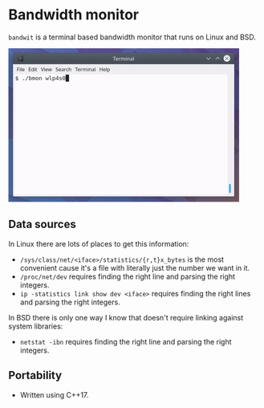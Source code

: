 # Bandwidth monitor

`bandwit` is a terminal based bandwidth monitor that runs on Linux and BSD.

![bandwit](doc/bandwit.gif)


## Data sources

In Linux there are lots of places to get this information:

* `/sys/class/net/<iface>/statistics/{r,t}x_bytes` is the most convenient cause
  it's a file with literally just the number we want in it.
* `/proc/net/dev` requires finding the right line and parsing the right
  integers.
* `ip -statistics link show dev <iface>` requires finding the right lines and
  parsing the right integers.

In BSD there is only one way I know that doesn't require linking against system
libraries:

* `netstat -ibn` requires finding the right line and parsing the right
  integers.


## Portability

* Written using C++17.